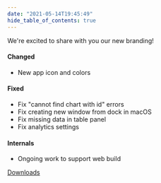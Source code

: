```yaml
---
date: "2021-05-14T19:45:49"
hide_table_of_contents: true
---
```


We're excited to share with you our new branding!

#### Changed

- New app icon and colors

#### Fixed

- Fix "cannot find chart with id" errors
- Fix creating new window from dock in macOS
- Fix missing data in table panel
- Fix analytics settings

#### Internals

- Ongoing work to support web build

[Downloads](https://github.com/foxglove/studio/releases/tag/v0.9.0)
